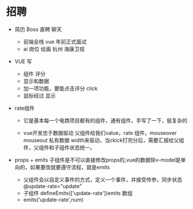 # 招聘


- 简历
Boss 直聘  聊天
    - 前端全栈 vue 年前正式面试
    - ai 岗位  绘画
    杭州  海康卫视


- VUE   写
    - 组件  评分
    - 显示和数据
    - 加一项功能，要能点击评分  click
    - 鼠标经过  显示

- rate组件 
   - 它是基本每一个电商项目都有的组件，通有组件，手写了一下，挺复杂的

   - vue开发忠于数据驱动
        父组件给我们value，rate 组件，mouseover   mouseout  私有数据  width来驱动，当ckick打完分后，需要汇报给父组件，父组件和子组件状态统一。

- props + emits
    子组件是不可以直接修改props的,vue的数据除v-model是单向的，如果要改就要遵守流程，就是emits
    - 父组件会以自定义事件的方式，定义一个事件，并接受传参，同步状态
    @update-rate="update"
    - 子组件  defineEmits(['update-rate'])emits  数组
    - emits('update-rate',num)

    